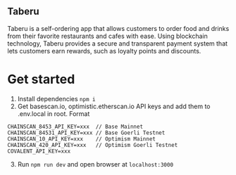 ## Taberu

Taberu is a self-ordering app that allows customers to order food and drinks from their favorite restaurants and cafes with ease. Using blockchain technology, Taberu provides a secure and transparent payment system that lets customers earn rewards, such as loyalty points and discounts.

# Get started

1. Install dependencies `npm i`
2. Get basescan.io, optimistic.etherscan.io API keys and add them to .env.local in root. Format
```
CHAINSCAN_8453_API_KEY=xxx  // Base Mainnet
CHAINSCAN_84531_API_KEY=xxx // Base Goerli Testnet
CHAINSCAN_10_API_KEY=xxx    // Optimism Mainnet
CHAINSCAN_420_API_KEY=xxx   // Optimism Goerli Testnet
COVALENT_API_KEY=xxx
```
3. Run `npm run dev` and open browser at `localhost:3000`